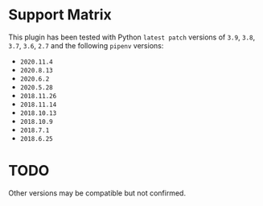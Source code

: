 # Support Matrix
This plugin has been tested with Python `latest patch` versions of `3.9`, `3.8`, `3.7`, `3.6`, `2.7` and the following `pipenv` versions:
- `2020.11.4`
- `2020.8.13`
- `2020.6.2`
- `2020.5.28`
- `2018.11.26`
- `2018.11.14`
- `2018.10.13`
- `2018.10.9`
- `2018.7.1`
- `2018.6.25`
# TODO
Other versions may be compatible but not confirmed.

